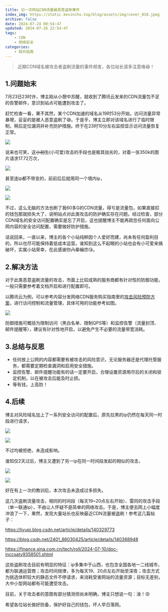 ```yaml
---
title: 记一次网站CDN流量被恶意盗刷事件
index_img: https://static.kevinchu.top/blog/assets/img/cover_010.jpeg
archive: false
date: 2024-07-24 00:54:47
updated: 2024-07-26 22:54:47
tags:
    - CDN
    - 网络安全
categories:
    - 踩坑指南
---
```


>近期CDN域名被攻击者盗刷流量的事件频发，各位站长请多注意咯😷！


## 1.问题始末

7月23日23时许，博主刚从小憩中苏醒，就收到了腾讯云发来的CDN流量包不足的告警邮件，意识到站点可能遭到攻击了。

赶忙检查一看，果不其然，某个CDN加速的域名从19时53分开始，访问流量异常暴增，妥妥的是被人恶意盗刷了😅。于是乎，博主立即对该域名进行了临时限制，稍后定位漏洞并补充防护措施。终于在23时10分左右监控显示访问流量恢复正常。

![](https://static.kevinchu.top/blog/public/20240724005450.png)


说来也可笑，这~~小初生~~(小可爱)攻击的手段也是极其拙劣的，对着一张350k的图片请求17.72万次，

![](https://static.kevinchu.top/blog/public/20240724014208.png)


甚至连ip都不带变的，前前后后就用同一个境内ip，


![](https://static.kevinchu.top/blog/public/20240724015218.png)


![](https://static.kevinchu.top/blog/public/20240724020029.png)



不过，这么无脑的方法也刷了我60多G的CDN流量，得亏是流量包，如果直接扣的钱包那就损失大了，说明站点对此类攻击的防护确实存在问题。经过检查，部分CDN域名的安全访问配置确实是忘了开启，这也提醒博主不能再疏忽任何面向公网内容的安全访问配置，需要做好防护措施。



话说回来，一直以来，博主的各个小站纯粹因个人爱好而建，尚未有任何盈利目的，所以也尽可能保持着低成本运营。谁知到这么不起眼的小站也会有小可爱来搞破坏，实属小站荣幸，在此感谢你~~八辈祖宗~~😘。




## 2.解决方法

对于此类恶意盗刷流量的攻击，市面上比较成熟的服务商都有针对性的防御功能，一般只需要参考着文档开启和进行配置即可。

以腾讯云为例，可以参考内容分发网络CDN服务购买指南里的[攻击风险预防方案](https://cloud.tencent.com/document/product/228/51813)，进行访问控制和流量管理，具体可用的功能参考如图。

![](https://static.kevinchu.top/blog/public/20240724033336.png)

防御措施可概括为限制访问（黑白名单、限制QPS等）和监控告警（流量封顶、邮件提醒等），建议有针对性地开启，以避免产生不必要的流量带宽消耗。



## 3.总结与反思

- 任何放上公网的内容都需要有被攻击的风险意识，无论服务器还是代理托管服务，都需要定期检查漏洞和启用安全措施。
- 监控告警、邮件提醒功能有的话一定要开启，合理设置资源用尽后的关闭和锁定机制，以在被攻击后能及时止损。
- 等有钱，上高防！


## 4.后续

博主对风险域名加上了一系列安全访问的配置后，原先拉黑的ip仍然在每天同一时段进行请求，

![](https://static.kevinchu.top/blog/public/20240727154041.png)

![](https://static.kevinchu.top/blog/public/20240727153300.png)

不过均被拒绝，未造成影响。

谁知仅2天过后，博主又遭到了另一ip在同一时间段发起的相似的攻击，

![](https://static.kevinchu.top/blog/public/20240726232540.png)


![](https://static.kevinchu.top/blog/public/20240726232612.png)


好在有上一次的教训后，本次攻击未造成过多损失。


这几次盗刷流量攻击，相同的时间段（每天19~20点左右开始）、雷同的攻击手段（单一联通ip），不由让人怀疑不是简单的网络攻击。于是，博主便去网上小幅度冲浪了一下，果然，发现大量站长也反映最近CDN流量被盗刷！参考这几篇帖子：

https://liyupi.blog.csdn.net/article/details/140329773

https://blog.csdn.net/2401_86030425/article/details/140368948

https://finance.sina.com.cn/tech/roll/2024-07-10/doc-inccsaty9358501.shtml


这些盗刷攻击目前有明显的特征：ip多集中于山西，也包含全国各地一二线城市，都为联通运营商；攻击时间规律，多为每天19、20点左右开始至深夜；攻击方式为挑选体积较大的静态文件不停请求，来消耗受害网站的流量资源；目标无差别，大中小型网站都有可能遭受攻击。

目前，关于攻击者的意图有部分猜测但尚未明确，博主只想说一句：淦！😡

希望各位站长做好防备，保护好自己的钱包，坏人早日落网。










